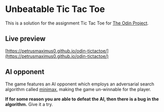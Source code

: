 # Unbeatable Tic Tac Toe

This is a solution for the assignment Tic Tac Toe for [The Odin Project](https://www.theodinproject.com/lessons/node-path-javascript-tic-tac-toe).

## Live preview
[https://petrusmaximus0.github.io/odin-tictactoe/](https://petrusmaximus0.github.io/odin-tictactoe/)

## AI opponent

The game features an AI opponent which employs an adversarial search algorithm called [minimax](https://en.wikipedia.org/wiki/Minimax#Minimax_algorithm_with_alternate_moves), making the game un-winnable for the player. 

**If for some reason you are able to defeat the AI, then there is a bug in the algorithm.** Give it a try.
